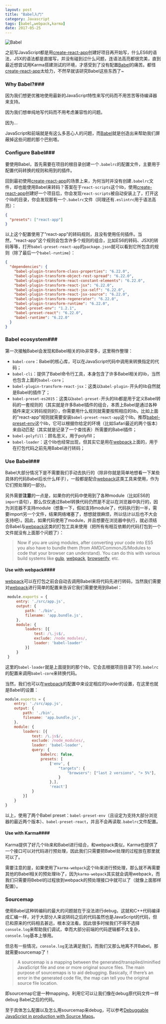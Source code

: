 ```yaml
---
layout: post
title: "Babel入门"
category: Javascript
tags: [babel,webpack,karma]
date: 2017-05-25
---
```


![Babel](https://raw.githubusercontent.com/babel/logo/master/babel.png)

之前写JavaScript都是用[create-react-app](https://github.com/facebookincubator/create-react-app)创建好项目再开始写，什么ES6的语法，JSX的语法都是直接写，并没有碰到过什么问题，连语法高亮都很完美，直到最近想尝试用Karma搭建测试的环境，才感受到了没有配置[Babel](https://github.com/babel/babel)的痛苦。都怪[create-react-app](https://github.com/facebookincubator/create-react-app)太给力，不然早就该研究Babel这些东西了~

### Why Babel?###

因为我们想更优雅地使用最新的JavaScript特性来写代码而不用苦苦等待编译器来支持。

因为我们想单纯地写代码而不用考虑兼容性的问题。

因为...

JavaScript和前端就是有这么多恶心人的问题，而[Babel](https://github.com/babel/babel)就是创造出来帮助我们屏蔽掉这些问题的那个巴别塔。

<!--break-->

### Configure Babel###

要使用Babel，首先需要在项目的根目录创建一个`.babelrc`的配置文件，主要用于配置代码转换的规则和用到的插件。

回到最初使用[create-react-app](https://github.com/facebookincubator/create-react-app)的场景上来，为何当时并没有创建`.babelrc`文件，却也能使用Babel来转码？答案在于`react-scripts`这个lib，使用[create-react-app](https://github.com/facebookincubator/create-react-app)创建好一个项目后，你会发现`react-scripts`被自动安装上了，打开这个lib的目录，你会发现那有一个`.babelrc`文件（同理还有`.eslintrc`用于语法高亮）：

```json
{
  "presets": ["react-app"]
}
```

以上这个配置使用了"react-app"的转码规则，且没有使用任何插件。当然，"react-app"这个规则会包含许多个规则的组合，比如ES6的转码、JSX的转码等等，打开`babel-preset-react-app`的`package.json`就可以看到它所包含的规则（除了最后一个`babel-runtime`）：

```json
{
  "dependencies": {
    "babel-plugin-transform-class-properties": "6.22.0",
    "babel-plugin-transform-object-rest-spread": "6.22.0",
    "babel-plugin-transform-react-constant-elements": "6.22.0",
    "babel-plugin-transform-react-jsx": "6.22.0",
    "babel-plugin-transform-react-jsx-self": "6.22.0",
    "babel-plugin-transform-react-jsx-source": "6.22.0",
    "babel-plugin-transform-regenerator": "6.22.0",
    "babel-plugin-transform-runtime": "6.22.0",
    "babel-preset-env": "1.2.1",
    "babel-preset-react": "6.22.0",
    "babel-runtime": "6.22.0"
  }
}
```

### Babel ecosystem###

第一次接触Babel会发现和Babel相关的lib非常多，这里稍作整理：

- `babel-core`：Babel的核心库，可以在JavaScript代码中调用来转换指定的代码；
- `babel-cli`：提供了Babel命令行工具，本身包含了许多Babel相关的lib，当然也包含上面的`babel-core`；
- `babel-plugin-transform-react-jsx`：这类以`babel-plugin-`开头的lib自然就是Babel的插件了；
- `babel-preset-es2015`：这类以`babel-preset-`开头的lib都是用于定义Babel转码的一套规则的（其实就是许多Babel插件的组合，本质上Babel是通过各种插件来定义转码规则的），你需要用什么规则就需要按照相应的lib。比如上面的"react-app"规则就需要安装`babel-preset-react-app`这个lib。推荐[babel-preset-env](https://github.com/babel/babel-preset-env)这个lib，它可以根据你给定的环境（比如Safari最近的两个版本）来自动匹配（其实就是记录了一个查找表）所需要的Babel插件；
- `babel-polyfill`：顾名思义，用于polyfill；
- `babel-loader`：这个lib也经常出现，但其实它是用在[webpack](https://github.com/webpack/webpack)上面的，用于在打包代码之前先用Babel进行转码；

### Use Babel###

Babel大部分情况下是不需要我们手动去执行的（除非你就是简单地想看一下某些具体的代码Babel后长什么样子），一般都是配合[webpack](https://github.com/webpack/webpack)这类工具来使用，作为它们预处理的一部分。

另外需要**注意**的一点是，如果你的代码中使用到了各种module（比如ES6的`import`语句），那么仅仅通过Babel转换代码仍然是不足以在浏览器中执行的，因为浏览器不支持module（想象一下，假如支持module了，代码执行到一半，需要import另一个文件，结果网络堵塞了，想想就很麻烦，所以估计以后也不大会支持吧）。因此，如果代码使用了module，并且想要在浏览器中执行，就必须结合Babel与[webpack](https://github.com/webpack/webpack)这类的打包工具来使用（把所有有相互依赖的代码打包到一个文件就没有上面那个问题了）：

> Now if you are using modules, after converting your code into ES5 you also have to bundle them (from AMD/CommonJS/Modules to code that your browser can understand). You can do this with various build systems like [gulp](http://gulpjs.com/), [webpack](http://webpack.github.io/), [browserify](http://browserify.org/), etc.

#### Use with webpack####

[webpack](https://github.com/webpack/webpack)可以在打包之前会自动去调用Babel来将代码先进行转码，当然我们需要对[webpack](https://github.com/webpack/webpack)进行简单的配置来告诉它我们需要使用到Babel：

```javascript
 module.exports = {
     entry: './src/app.js',
     output: {
         path: './bin',
         filename: 'app.bundle.js',
     },
     module: {
         loaders: [{
             test: /\.js$/,
             exclude: /node_modules/,
             loader: 'babel-loader'
         }]
     }
 }
```

这里的`babel-loader`就是上面提到的那个lib，它会去根据项目目录下的`.babelrc`的配置来调用`babel-core`来转换代码。

当然，我们也可以在[webpack](https://github.com/webpack/webpack)的配置中来设定相应的loader的设置，在这里也就是Babel的设置：

```javascript
module.exports = {
    entry: './src/app.js',
    output: {
        path: './bin',
        filename: 'app.bundle.js',
    },
    module: {
        loaders: [{
            test: /\.js$/,
            exclude: /node_modules/,
            loader: 'babel-loader',
            query: {
                babelrc: false,
                presets: [
                    ['env', {
                        "targets": {
                            "browsers": ["last 2 versions", "> 5%"],
                        }
                    },],
                    'react']
            }
        }]
    }
}
```

以上，使用了两个Babel preset：`babel-preset-env`（且设定为支持大部分浏览器的最近两个版本）、`babel-preset-react`，并且不会再读取`.babelrc`文件配置。

#### Use with Karma####

Karma提供了好几个lib来和Babel进行结合，和webpack类似，Karma也提供了一个接口可以对代码进行预处理，因此我们只需要把Babel处理的过程放在那里就可以了。

需要注意的是，如果使用了`karma-webpack`这个lib来进行预处理，那么就不再需要其他的Babel相关的预处理lib了，因为`karma-webpack`其实就会调用webpack，而我们只需要将Bebel的过程放到webpack的预处理接口中就可以了（就像上面那样配置）。

### Sourcemap

使用Babel这种转编码的最大的问题就在于没法进行debug，这就和C++代码编译成汇编一样，对于大部分人来说转码之后的代码虽然也是JavaScript的代码，但已和原来的代码相去甚远，根本没法看。因此很多时候我们不得不选择`console.log`来帮助我们调试，幸而大部分前端的代码逻辑都不太复杂，`console.log`基本上够用。

但总有一些情况，`console.log`无法满足我们，而我们又那么地离不开Babel。那就需要sourcemap了！

> A sourcemap is a mapping between the generated/transpiled/minified JavaScript file and one or more original source files. The main purpose of sourcemaps is to aid debugging. Basically, if there’s an error in the generated code file, the map can tell you the original source file location.

即sourcemap它是一种mapping，利用它可以让我们像在debug原代码文件一样debug Babel之后的代码。

至于具体怎么配置以及怎么用sourcemap来debug，可以参考[Debuggable JavaScript in production with Source Maps](https://blog.sentry.io/2015/10/29/debuggable-javascript-with-source-maps)。

